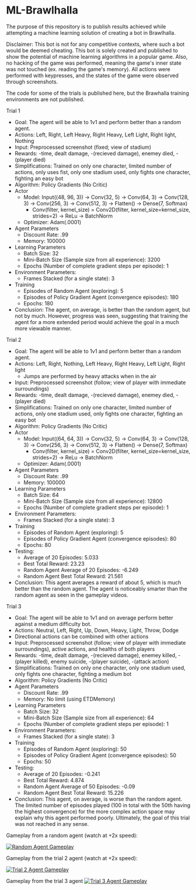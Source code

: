 # ML-Brawlhalla
The purpose of this repository is to publish results achieved while attempting a machine learning solution of creating a bot in Brawlhalla.

Disclaimer: This bot is not for any competitive contexts, where such a bot would be deemed cheating. This bot is solely created and published to show the potential of machine learning algorithms in a popular game. Also, no hacking of the game was performed, meaning the game's inner state was not touched (ex. reading the game's memory). All actions were performed with keypresses, and the states of the game were observed through screenshots.

The code for some of the trials is published here, but the Brawhalla training environments are not published.

Trial 1
- Goal: The agent will be able to 1v1 and perform better than a random agent.
- Actions: Left, Right, Left Heavy, Right Heavy, Left Light, Right light, Nothing
- Input: Preprocessed screenshot (fixed; view of stadium)
- Rewards: -time, dealt damage, -(recieved damage), enemey died, -(player died)
- Simplifications: Trained on only one character, limited number of actions, only uses fist, only one stadium used, only fights one character, fighting an easy bot
- Algorithm: Policy Gradients (No Critic)
- Actor
  - Model: Input((48, 96, 3)) -> Conv(32, 5) -> Conv(64, 3) -> Conv(128, 3) -> Conv(256, 3) -> Conv(512, 3) -> Flatten() -> Dense(7, Softmax)
    - Conv(filter, kernel_size) = Conv2D(filter, kernel_size=kernel_size, strides=2) -> ReLu -> BatchNorm 
  - Optimizer: Adam(.0001)
- Agent Parameters
  - Discount Rate: .99
  - Memory: 100000
- Learning Parameters
  - Batch Size: 32
  - Mini-Batch Size (Sample size from all experience): 3200
  - Epochs (Number of complete gradient steps per episode): 1
- Environment Parameters:
  - Frames Stacked (for a single state): 3
- Training
  - Episodes of Random Agent (exploring): 5
  - Episodes of Policy Gradient Agent (convergence episodes): 180
  - Epochs: 180
- Conclusion: The agent, on average, is better than the random agent, but not by much. However, progress was seen, suggesting that training the agent for a more extended period would achieve the goal in a much more viewable manner.

Trial 2
- Goal: The agent will be able to 1v1 and perform better than a random agent.
- Actions: Left, Right, Nothing, Left Heavy, Right Heavy, Left Light, Right light
  - Jumps are performed by heavy attacks when in the air
- Input: Preprocessed screenshot (follow; view of player with immediate surroundings)
- Rewards: -time, dealt damage, -(recieved damage), enemey died, -(player died)
- Simplifications: Trained on only one character, limited number of actions, only one stadium used, only fights one character, fighting an easy bot
- Algorithm: Policy Gradients (No Critic)
- Actor
  - Model: Input((64, 64, 3)) -> Conv(32, 5) -> Conv(64, 3) -> Conv(128, 3) -> Conv(256, 3) -> Conv(512, 3) -> Flatten() -> Dense(7, Softmax)
    - Conv(filter, kernel_size) = Conv2D(filter, kernel_size=kernel_size, strides=2) -> ReLu -> BatchNorm 
  - Optimizer: Adam(.0001)
- Agent Parameters
  - Discount Rate: .99
  - Memory: 100000
- Learning Parameters
  - Batch Size: 64
  - Mini-Batch Size (Sample size from all experience): 12800
  - Epochs (Number of complete gradient steps per episode): 1
- Environment Parameters:
  - Frames Stacked (for a single state): 3
- Training
  - Episodes of Random Agent (exploring): 5
  - Episodes of Policy Gradient Agent (convergence episodes): 80
  - Epochs: 80
- Testing:
  - Average of 20 Episodes: 5.033
  - Best Total Reward: 23.23
  - Random Agent Average of 20 Episodes: -6.249
  - Random Agent Best Total Reward: 21.561
- Conclusion: This agent averages a reward of about 5, which is much better than the random agent. The agent is noticeably smarter than the random agent as seen in the gameplay videos.

Trial 3
 - Goal: The agent will be able to 1v1 and on average perform better against a medium difficulty bot.
 - Actions: Neutral, Left, Right, Up, Down, Heavy, Light, Throw, Dodge
  - Directional actions can be combined with other actions
 - Input: Preprocessed screenshot (follow; view of player with immediate surroundings), active actions, and healths of both players
 - Rewards: -time, dealt damage, -(recieved damage), enemey killed, -(player killed), enemy suicide, -(player suicide), -(attack action)
 - Simplifications: Trained on only one character, only one stadium used, only fights one character, fighting a medium bot
 - Algorithm: Policy Gradients (No Critic)
- Agent Parameters
  - Discount Rate: .99
  - Memory: No limit (using ETDMemory)
- Learning Parameters
  - Batch Size: 32
  - Mini-Batch Size (Sample size from all experience): 64
  - Epochs (Number of complete gradient steps per episode): 1
- Environment Parameters:
  - Frames Stacked (for a single state): 3
- Training
  - Episodes of Random Agent (exploring): 50
  - Episodes of Policy Gradient Agent (convergence episodes): 50
  - Epochs: 50
- Testing:
  - Average of 20 Episodes: -0.241
  - Best Total Reward: 4.874
  - Random Agent Average of 50 Episodes: -0.09
  - Random Agent Best Total Reward: 15.226
- Conclusion: This agent, on average, is worse than the random agent. The limited number of episodes played (100 in total with the 50th having the highest convergence) for the more complex action space may explain why this agent performed poorly. Ultimately, the goal of this trial was not reached in any sense.

Gameplay from a random agent (watch at +2x speed):

[![Random Agent Gameplay](https://img.youtube.com/vi/276vlZKAxcQ/0.jpg)](https://youtu.be/276vlZKAxcQ)

Gameplay from the trial 2 agent (watch at +2x speed):

[![Trial 2 Agent Gameplay](https://img.youtube.com/vi/0AEZq08cpEo/0.jpg)](https://youtu.be/0AEZq08cpEo)

Gameplay from the trial 3 agent
[![Trial 3 Agent Gameplay](https://img.youtube.com/vi/LYZ-LCBU9aU/0.jpg)](https://youtu.be/LYZ-LCBU9aU)
